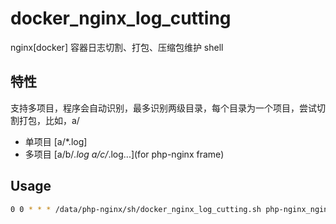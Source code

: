 # docker_nginx_log_cutting
nginx[docker] 容器日志切割、打包、压缩包维护 shell

## 特性
支持多项目，程序会自动识别，最多识别两级目录，每个目录为一个项目，尝试切割打包，比如，a/
- 单项目 [a/*.log]
- 多项目 [a/b/*.log  a/c/*.log...](for php-nginx frame)

## Usage
```bash
0 0 * * * /data/php-nginx/sh/docker_nginx_log_cutting.sh php-nginx_nginx_1 /data/php-nginx/nginx/logs/ &> /dev/null
```

